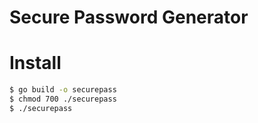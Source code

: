 # Secure Password Generator

# Install

```bash
$ go build -o securepass
$ chmod 700 ./securepass
$ ./securepass
```
